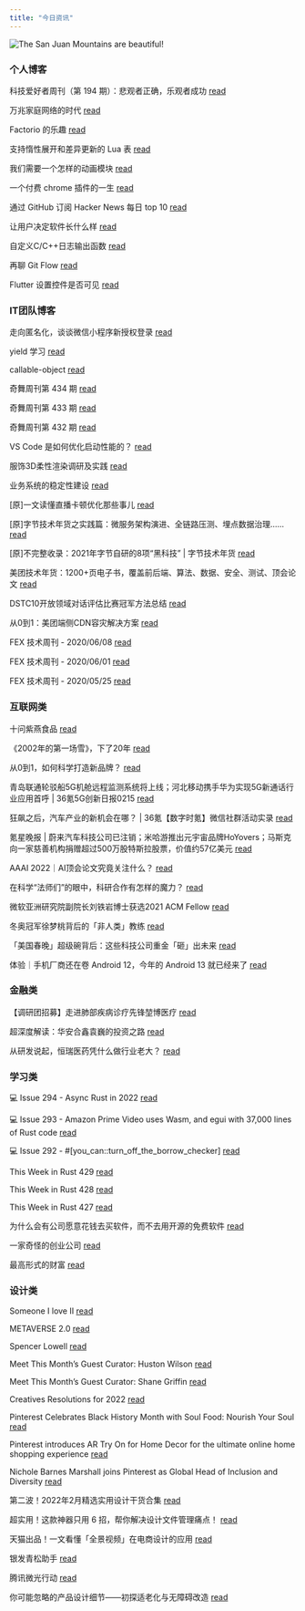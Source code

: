 ```yaml
---
title: "今日资讯"
---
```


![The San Juan Mountains are beautiful!](https://cn.bing.com/th?id=OHR.ChengduLanterns_EN-US7601052983_UHD.jpg "San Juan Mountains")

### 个人博客

   科技爱好者周刊（第 194 期）：悲观者正确，乐观者成功 [read](http://www.ruanyifeng.com/blog/2022/02/weekly-issue-194.html)

   万兆家庭网络的时代 [read](http://www.ruanyifeng.com/blog/2022/02/10g-ethernet.html)

   Factorio 的乐趣 [read](https://blog.codingnow.com/2022/02/factorio.html)

   支持惰性展开和差异更新的 Lua 表 [read](https://blog.codingnow.com/2022/01/lua_datatree.html)

   我们需要一个怎样的动画模块 [read](https://blog.codingnow.com/2022/01/animation.html)

   一个付费 chrome 插件的一生 [read](https://blog.t9t.io/star-history-2021-01-21/)

   通过 GitHub 订阅 Hacker News 每日 top 10 [read](https://blog.t9t.io/headllines-2020-09-03/)

   让用户决定软件长什么样 [read](https://blog.t9t.io/let-user-design-2020-06-18/)

   自定义C/C++日志输出函数 [read](https://www.kymjs.com/code/2020/08/07/01)

   再聊 Git Flow [read](https://www.kymjs.com/manager/2020/05/29/01)

   Flutter 设置控件是否可见 [read](https://www.kymjs.com/note/2020/03/19/01)

### IT团队博客

   走向匿名化，谈谈微信小程序新授权登录 [read](http://www.alloyteam.com/2021/04/15431/)

   yield 学习 [read](http://www.alloyteam.com/2021/03/15427/)

   callable-object [read](http://www.alloyteam.com/2021/03/callable-object/)

   奇舞周刊第 434 期 [read](https://weekly.75.team/issue434.html)

   奇舞周刊第 433 期 [read](https://weekly.75.team/issue433.html)

   奇舞周刊第 432 期 [read](https://weekly.75.team/issue432.html)

   VS Code 是如何优化启动性能的？ [read](https://fed.taobao.org/blog/taofed/do71ct/wpsf10)

   服饰3D柔性渲染调研及实践 [read](https://fed.taobao.org/blog/taofed/do71ct/fufsgh)

   业务系统的稳定性建设 [read](https://fed.taobao.org/blog/taofed/do71ct/fc3cy0)

   \[原\]一文读懂直播卡顿优化那些事儿 [read](https://blog.csdn.net/ByteDanceTech/article/details/122852655)

   \[原\]字节技术年货之实践篇：微服务架构演进、全链路压测、埋点数据治理…… [read](https://blog.csdn.net/ByteDanceTech/article/details/122795074)

   \[原\]不完整收录：2021年字节自研的8项“黑科技” \| 字节技术年货 [read](https://blog.csdn.net/ByteDanceTech/article/details/122780702)

   美团技术年货：1200+页电子书，覆盖前后端、算法、数据、安全、测试、顶会论文 [read](https://tech.meituan.com/2022/01/20/2022-happy-new-year.html)

   DSTC10开放领域对话评估比赛冠军方法总结 [read](https://tech.meituan.com/2022/01/13/dstc10.html)

   从0到1：美团端侧CDN容灾解决方案 [read](https://tech.meituan.com/2022/01/13/phoenix-cdn.html)

   FEX 技术周刊 - 2020/06/08 [read](http://fex.baidu.com/blog/2020/06/fex-weekly-08//)

   FEX 技术周刊 - 2020/06/01 [read](http://fex.baidu.com/blog/2020/06/fex-weekly-01//)

   FEX 技术周刊 - 2020/05/25 [read](http://fex.baidu.com/blog/2020/05/fex-weekly-25//)

### 互联网类

   十问紫燕食品 [read](http://www.huxiu.com/article/498329.html?f=wangzhan)

   《2002年的第一场雪》，下了20年 [read](http://www.huxiu.com/article/498375.html?f=wangzhan)

   从0到1，如何科学打造新品牌？ [read](http://www.huxiu.com/article/498239.html?f=wangzhan)

   青岛联通轮驳船5G机舱远程监测系统将上线；河北移动携手华为实现5G新通话行业应用首呼 \| 36氪5G创新日报0215 [read](https://36kr.com/p/1616299292290821)

   狂飙之后，汽车产业的新机会在哪？ \| 36氪【数字时氪】微信社群活动实录 [read](https://36kr.com/p/1614994429430280)

   氪星晚报 \| 蔚来汽车科技公司已注销；米哈游推出元宇宙品牌HoYovers；马斯克向一家慈善机构捐赠超过500万股特斯拉股票，价值约57亿美元 [read](https://36kr.com/p/1616186941990147)

   AAAI 2022｜AI顶会论文究竟关注什么？ [read](https://www.msra.cn/zh-cn/news/features/aaai-2022)

   在科学“法师们”的眼中，科研合作有怎样的魔力？ [read](https://www.msra.cn/zh-cn/news/features/on-the-magic-of-collaboration-in-science-technology)

   微软亚洲研究院副院长刘铁岩博士获选2021 ACM Fellow [read](https://www.msra.cn/zh-cn/news/features/tie-yan-liu-acm-fellow)

   冬奥冠军徐梦桃背后的「非人类」教练 [read](http://www.geekpark.net/news/298398)

   「美国春晚」超级碗背后：这些科技公司重金「砸」出未来 [read](http://www.geekpark.net/news/298377)

   体验｜手机厂商还在卷 Android 12，今年的 Android 13 就已经来了 [read](http://www.geekpark.net/news/298344)

### 金融类

   【调研团招募】走进肺部疾病诊疗先锋堃博医疗 [read](http://xueqiu.com/9101416054/211545511)

   超深度解读：华安合鑫袁巍的投资之路 [read](http://xueqiu.com/6278433034/211543192)

   从研发说起，恒瑞医药凭什么做行业老大？ [read](http://xueqiu.com/1830902728/211528928)

### 学习类

   💻 Issue 294 - Async Rust in 2022 [read](https://rust.libhunt.com/newsletter/294)

   💻 Issue 293 - Amazon Prime Video uses Wasm, and egui with 37,000 lines of Rust code [read](https://rust.libhunt.com/newsletter/293)

   💻 Issue 292 - #\[you_can::turn_off_the_borrow_checker\] [read](https://rust.libhunt.com/newsletter/292)

   This Week in Rust 429 [read](https://this-week-in-rust.org/blog/2022/02/09/this-week-in-rust-429/)

   This Week in Rust 428 [read](https://this-week-in-rust.org/blog/2022/02/02/this-week-in-rust-428/)

   This Week in Rust 427 [read](https://this-week-in-rust.org/blog/2022/01/26/this-week-in-rust-427/)

   为什么会有公司愿意花钱去买软件，而不去用开源的免费软件 [read](https://wanqu.co/p/7581?s=rss)

   一家奇怪的创业公司 [read](https://wanqu.co/p/7580?s=rss)

   最高形式的财富 [read](https://wanqu.co/p/7579?s=rss)

### 设计类

   Someone I love II [read](https://www.behance.net/gallery/137423887/Someone-I-love-II)

   METAVERSE 2.0 [read](https://www.behance.net/gallery/137308215/METAVERSE-20)

   Spencer Lowell [read](https://www.behance.net/gallery/137359981/Spencer-Lowell)

   Meet This Month’s Guest Curator: Huston Wilson [read](https://medium.com/behance-blog/meet-this-months-guest-curator-huston-wilson-313b75929ab3?source=rss-f5272b7f3182------2)

   Meet This Month’s Guest Curator: Shane Griffin [read](https://medium.com/behance-blog/meet-this-months-guest-curator-shane-griffin-a23dc222f07c?source=rss-f5272b7f3182------2)

   Creatives Resolutions for 2022 [read](https://medium.com/behance-blog/creatives-resolutions-for-2022-b9db323f8fea?source=rss-f5272b7f3182------2)

   Pinterest Celebrates Black History Month with Soul Food: Nourish Your Soul [read](https://newsroom.pinterest.com/en/post/pinterest-celebrates-black-history-month-with-soul-food-nourish-your-soul)

   Pinterest introduces AR Try On for Home Decor for the ultimate online home shopping experience [read](https://newsroom.pinterest.com/en/post/pinterest-introduces-ar-try-on-for-home-decor-for-the-ultimate-online-home-shopping-experience)

   Nichole Barnes Marshall joins Pinterest as Global Head of Inclusion and Diversity [read](https://newsroom.pinterest.com/en/post/nichole-barnes-marshall-joins-pinterest-as-global-head-of-inclusion-and-diversity)

   第二波！2022年2月精选实用设计干货合集 [read](https://www.uisdc.com/2022-2-design-resources-vol2)

   超实用！这款神器只用 6 招，帮你解决设计文件管理痛点！ [read](https://www.uisdc.com/js-design)

   天猫出品！一文看懂「全景视频」在电商设计的应用 [read](https://www.uisdc.com/panoramic-video-application)

   银发青松助手 [read](https://11.146.83.18/2022/01/26/%e9%93%b6%e5%8f%91%e9%9d%92%e6%9d%be%e5%8a%a9%e6%89%8b/)

   腾讯微光行动 [read](https://11.146.83.18/2022/01/26/%e8%85%be%e8%ae%af%e5%be%ae%e5%85%89%e8%a1%8c%e5%8a%a8/)

   你可能忽略的产品设计细节——初探适老化与无障碍改造 [read](https://11.146.83.18/2022/01/21/%e4%bd%a0%e5%8f%af%e8%83%bd%e5%bf%bd%e7%95%a5%e7%9a%84%e4%ba%a7%e5%93%81%e8%ae%be%e8%ae%a1%e7%bb%86%e8%8a%82-%e5%88%9d%e6%8e%a2%e9%80%82%e8%80%81%e5%8c%96%e4%b8%8e%e6%97%a0%e9%9a%9c/)


